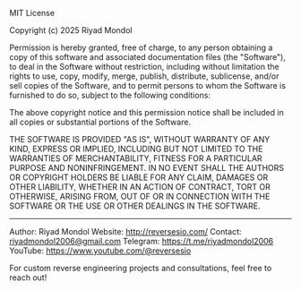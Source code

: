 MIT License

Copyright (c) 2025 Riyad Mondol

Permission is hereby granted, free of charge, to any person obtaining a copy
of this software and associated documentation files (the "Software"), to deal
in the Software without restriction, including without limitation the rights
to use, copy, modify, merge, publish, distribute, sublicense, and/or sell
copies of the Software, and to permit persons to whom the Software is
furnished to do so, subject to the following conditions:

The above copyright notice and this permission notice shall be included in all
copies or substantial portions of the Software.

THE SOFTWARE IS PROVIDED "AS IS", WITHOUT WARRANTY OF ANY KIND, EXPRESS OR
IMPLIED, INCLUDING BUT NOT LIMITED TO THE WARRANTIES OF MERCHANTABILITY,
FITNESS FOR A PARTICULAR PURPOSE AND NONINFRINGEMENT. IN NO EVENT SHALL THE
AUTHORS OR COPYRIGHT HOLDERS BE LIABLE FOR ANY CLAIM, DAMAGES OR OTHER
LIABILITY, WHETHER IN AN ACTION OF CONTRACT, TORT OR OTHERWISE, ARISING FROM,
OUT OF OR IN CONNECTION WITH THE SOFTWARE OR THE USE OR OTHER DEALINGS IN THE
SOFTWARE.

---

Author: Riyad Mondol
Website: http://reversesio.com/
Contact: riyadmondol2006@gmail.com
Telegram: https://t.me/riyadmondol2006
YouTube: https://www.youtube.com/@reversesio

For custom reverse engineering projects and consultations, feel free to reach out!
